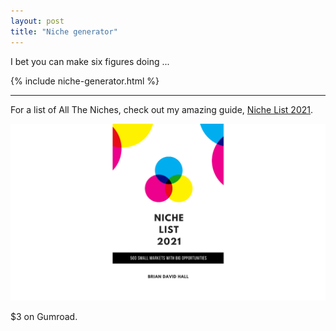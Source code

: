 ```yaml
---
layout: post
title: "Niche generator"
---
```


I bet you can make six figures doing ...

{% include niche-generator.html %}

* * *

For a list of All The Niches, check out my amazing guide, [Niche List 2021](https://gum.co/niche-list).

[![niche list book cover](/images/niche-list.png)](https://gum.co/niche-list)

$3 on Gumroad.
